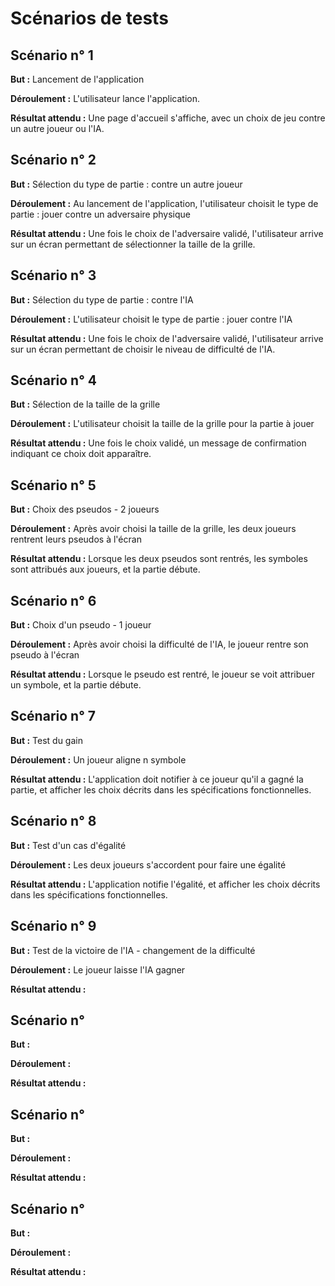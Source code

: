 # Scénarios de tests 

## Scénario n° 1

**But :** Lancement de l'application

**Déroulement :** L'utilisateur lance l'application.

**Résultat attendu :** Une page d'accueil s'affiche, avec un choix de jeu contre un autre joueur ou l'IA.


## Scénario n° 2

**But :** Sélection du type de partie : contre un autre joueur

**Déroulement :** Au lancement de l'application, l'utilisateur choisit le type de partie : jouer contre un adversaire physique

**Résultat attendu :** Une fois le choix de l'adversaire validé, l'utilisateur arrive sur un écran permettant de sélectionner la taille de la grille.


## Scénario n° 3

**But :** Sélection du type de partie : contre l'IA

**Déroulement :** L'utilisateur choisit le type de partie : jouer contre l'IA

**Résultat attendu :** Une fois le choix de l'adversaire validé, l'utilisateur arrive sur un écran permettant de choisir le niveau de difficulté de l'IA.


## Scénario n° 4

**But :** Sélection de la taille de la grille

**Déroulement :** L'utilisateur choisit la taille de la grille pour la partie à jouer

**Résultat attendu :** Une fois le choix validé, un message de confirmation indiquant ce choix doit apparaître.


## Scénario n° 5

**But :** Choix des pseudos - 2 joueurs

**Déroulement :** Après avoir choisi la taille de la grille, les deux joueurs rentrent leurs pseudos à l'écran

**Résultat attendu :** Lorsque les deux pseudos sont rentrés, les symboles sont attribués aux joueurs, et la partie débute.


## Scénario n° 6

**But :** Choix d'un pseudo - 1 joueur

**Déroulement :** Après avoir choisi la difficulté de l'IA, le joueur rentre son pseudo à l'écran

**Résultat attendu :** Lorsque le pseudo est rentré, le joueur se voit attribuer un symbole, et la partie débute.


## Scénario n° 7

**But :** Test du gain

**Déroulement :** Un joueur aligne n symbole

**Résultat attendu :** L'application doit notifier à ce joueur qu'il a gagné la partie, et afficher les choix décrits dans les spécifications fonctionnelles.


## Scénario n° 8

**But :** Test d'un cas d'égalité

**Déroulement :** Les deux joueurs s'accordent pour faire une égalité

**Résultat attendu :** L'application notifie l'égalité, et afficher les choix décrits dans les spécifications fonctionnelles.


## Scénario n° 9

**But :** Test de la victoire de l'IA - changement de la difficulté

**Déroulement :** Le joueur laisse l'IA gagner

**Résultat attendu :** 


## Scénario n° 

**But :** 

**Déroulement :** 

**Résultat attendu :** 


## Scénario n° 

**But :** 

**Déroulement :** 

**Résultat attendu :** 


## Scénario n° 

**But :** 

**Déroulement :** 

**Résultat attendu :** 
